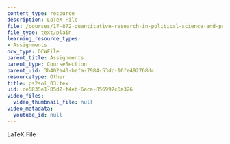 ```yaml
---
content_type: resource
description: LaTeX File
file: /courses/17-872-quantitative-research-in-political-science-and-public-policy-spring-2004/ce5835e185d2f4eb6aca856997c6a326_ps2sol_03.tex
file_type: text/plain
learning_resource_types:
- Assignments
ocw_type: OCWFile
parent_title: Assignments
parent_type: CourseSection
parent_uid: 3b402a40-befa-7984-53dc-16fe492768dc
resourcetype: Other
title: ps2sol_03.tex
uid: ce5835e1-85d2-f4eb-6aca-856997c6a326
video_files:
  video_thumbnail_file: null
video_metadata:
  youtube_id: null
---
```

LaTeX File

